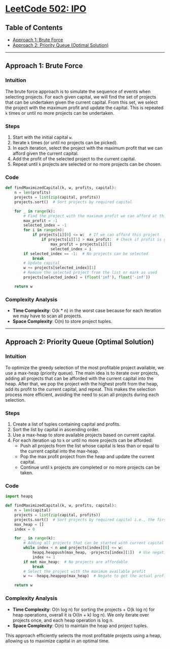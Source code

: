 # [LeetCode 502: IPO](https://leetcode.com/problems/ipo/)

## Table of Contents
- [Approach 1: Brute Force](#approach-1)
- [Approach 2: Priority Queue (Optimal Solution)](#approach-2)

---

## Approach 1: Brute Force

### Intuition
The brute force approach is to simulate the sequence of events when selecting projects. For each given capital, we will find the set of projects that can be undertaken given the current capital. From this set, we select the project with the maximum profit and update the capital. This is repeated `k` times or until no more projects can be undertaken.

### Steps
1. Start with the initial capital `w`.
2. Iterate `k` times (or until no projects can be picked).
3. In each iteration, select the project with the maximum profit that we can afford given the current capital.
4. Add the profit of the selected project to the current capital.
5. Repeat until `k` projects are selected or no more projects can be chosen.

### Code
```python
def findMaximizedCapital(k, w, profits, capital):
    n = len(profits)
    projects = list(zip(capital, profits))
    projects.sort()  # Sort projects by required capital

    for _ in range(k):
        # Find the project with the maximum profit we can afford at this moment
        max_profit = -1
        selected_index = -1
        for i in range(n):
            if projects[i][0] <= w:  # If we can afford this project
                if projects[i][1] > max_profit:  # Check if profit is greater than current max profit
                    max_profit = projects[i][1]
                    selected_index = i
        if selected_index == -1:  # No projects can be selected
            break
        # Update capital
        w += projects[selected_index][1]
        # Remove the selected project from the list or mark as used
        projects[selected_index] = (float('inf'), float('-inf'))

    return w
```

### Complexity Analysis
- **Time Complexity**: O(k * n) in the worst case because for each iteration we may have to scan all projects.
- **Space Complexity**: O(n) to store project tuples.

---

## Approach 2: Priority Queue (Optimal Solution)

### Intuition
To optimize the greedy selection of the most profitable project available, we use a max-heap (priority queue). The main idea is to iterate over projects, adding all projects that can be afforded with the current capital into the heap. After that, we pop the project with the highest profit from the heap, add its profit to the current capital, and repeat. This makes the selection process more efficient, avoiding the need to scan all projects during each selection.

### Steps
1. Create a list of tuples containing capital and profits.
2. Sort the list by capital in ascending order.
3. Use a max-heap to store available projects based on current capital.
4. For each iteration up to `k` or until no more projects can be afforded:
   - Push all projects from the list whose capital is less than or equal to the current capital into the max-heap.
   - Pop the max profit project from the heap and update the current capital.
   - Continue until `k` projects are completed or no more projects can be taken.

### Code
```python
import heapq

def findMaximizedCapital(k, w, profits, capital):
    n = len(capital)
    projects = list(zip(capital, profits))
    projects.sort()  # Sort projects by required capital i.e., the first element of tuples
    max_heap = []
    index = 0

    for _ in range(k):
        # Adding all projects that can be started with current capital into the max-heap
        while index < n and projects[index][0] <= w:
            heapq.heappush(max_heap, -projects[index][1])  # Use negative profits for max-heap
            index += 1
        if not max_heap:  # No projects are affordable
            break
        # Select the project with the maximum available profit
        w += -heapq.heappop(max_heap)  # Negate to get the actual profit

    return w
```

### Complexity Analysis
- **Time Complexity**: O(n log n) for sorting the projects + O(k log n) for heap operations, overall it is O((n + k) log n). We only iterate over projects once, and each heap operation is log n.
- **Space Complexity**: O(n) to maintain the heap and project tuples.

This approach efficiently selects the most profitable projects using a heap, allowing us to maximize capital in an optimal time.

